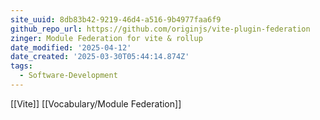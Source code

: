 ```yaml
---
site_uuid: 8db83b42-9219-46d4-a516-9b4977faa6f9
github_repo_url: https://github.com/originjs/vite-plugin-federation
zinger: Module Federation for vite & rollup
date_modified: '2025-04-12'
date_created: '2025-03-30T05:44:14.874Z'
tags:
  - Software-Development
---
```

















































[[Vite]]
[[Vocabulary/Module Federation]]
